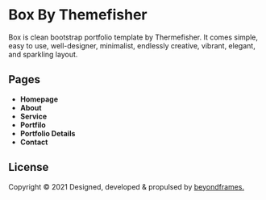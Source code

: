 # Box By Themefisher
Box is clean bootstrap portfolio template by Thermefisher. It comes simple, easy to use, well-designer, minimalist, endlessly creative, vibrant, elegant, and sparkling layout.

<!-- resources -->
## Pages
* **Homepage**
* **About**
* **Service**
* **Portfilo**
* **Portfolio Details**
* **Contact**

<!-- licence -->
## License
Copyright &copy; 2021 Designed, developed &amp; propulsed by [beyondframes.](https://beyondframes.fr)